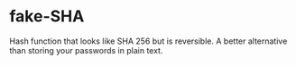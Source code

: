 # fake-SHA
Hash function that looks like SHA 256 but is reversible. A better alternative than storing your passwords in plain text.
